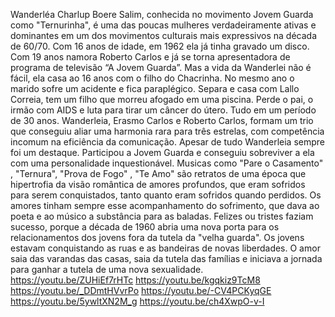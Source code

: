 
Wanderléa Charlup Boere Salim, conhecida no movimento Jovem Guarda como "Ternurinha",  é uma das poucas mulheres verdadeiramente ativas e dominantes em um dos movimentos culturais mais expressivos na década de 60/70. Com 16 anos de idade, em 1962 ela já tinha gravado um disco. Com 19 anos namora Roberto Carlos e já se torna apresentadora de programa de televisão “A Jovem Guarda”. 
Mas a vida da Wanderlei não é fácil, ela casa ao 16 anos com o filho do Chacrinha. No mesmo ano o marido sofre um acidente e fica paraplégico. Separa e casa com Lallo Correia, tem um filho que morreu afogado em uma piscina. Perde o pai, o irmão com AIDS e luta para tirar um câncer do útero. Tudo em um período de 30 anos. Wanderleia, Erasmo Carlos e Roberto Carlos, formam um  trio que  conseguiu aliar uma harmonia rara para três estrelas, com competência incomum na eficiência da comunicação.  Apesar de tudo Wanderleia sempre foi um destaque. Participou a Jovem  Guarda e conseguiu sobreviver a ela com uma personalidade inquestionável. Musicas como "Pare o Casamento" , "Ternura", "Prova de Fogo" , "Te Amo" são retratos de uma época que hipertrofia da visão  romântica de amores profundos,  que eram sofridos para serem conquistados, tanto quanto eram sofridos quando perdidos. Os amores tinham sempre esse acompanhamento do sofrimento, que dava ao poeta e ao músico a substância para as baladas. Felizes ou tristes faziam sucesso, porque a década de 1960 abria uma nova porta para os relacionamentos dos jovens fora da tutela da "velha guarda". Os jovens estavam conquistando as ruas e as bandeiras de novas liberdades. O amor saia das varandas das casas, saia da tutela das famílias e iniciava a jornada para ganhar a tutela de uma nova sexualidade. 
https://youtu.be/ZUHiEf7rHTc 
https://youtu.be/kgqkiz9TcM8 
https://youtu.be/_DDmtHVvrPo 
https://youtu.be/-CV4PCKyqGE 
https://youtu.be/5ywltXN2M_g 
https://youtu.be/ch4XwpO-v-I 
